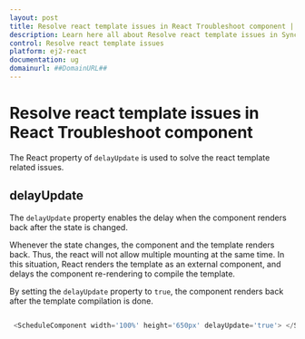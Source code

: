 ```yaml
---
layout: post
title: Resolve react template issues in React Troubleshoot component | Syncfusion
description: Learn here all about Resolve react template issues in Syncfusion React Troubleshoot component of Syncfusion Essential JS 2 and more.
control: Resolve react template issues 
platform: ej2-react
documentation: ug
domainurl: ##DomainURL##
---
```


# Resolve react template issues in React Troubleshoot component

The React property of `delayUpdate` is used to solve the react template related issues.

## delayUpdate

The `delayUpdate` property enables the delay when the component renders back after the state is changed.

Whenever the state changes, the component and the template renders back. Thus, the react will not allow multiple mounting at the same time. In this situation, React renders the template as an external component, and delays the component re-rendering to compile the template.

By setting the `delayUpdate` property to `true`, the component renders back after the template compilation is done.

```ts

 <ScheduleComponent width='100%' height='650px' delayUpdate='true'> </ScheduleComponent>

 ```